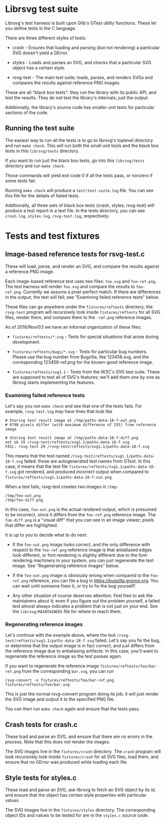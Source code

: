 Librsvg test suite
==================

Librsvg's test harness is built upon Glib's GTest utility functions.
These let you define tests in the C language.

There are three different styles of tests:

* crash - Ensures that loading and parsing (but not rendering) a
  particular SVG doesn't yield a GError.

* styles - Loads and parses an SVG, and checks that a particular SVG
  object has a certain style.

* rsvg-test - The main test suite; loads, parses, and renders SVGs and
  compares the results against reference PNG images.

These are all "black box tests": they run the library with its public
API, and test the results.  They do not test the library's internals;
just the output.

Additionally, the library's source code has smaller unit tests for
particular sections of the code.


Running the test suite
----------------------

The easiest way to run all the tests is to go to librsvg's toplevel
directory and run `make check`.  This will run both the small unit
tests and the black box tests in this `librsvg/tests` directory.

If you want to run just the black box tests, go into this
`librsvg/tests` directory and run `make check`.

Those commands will yield exit code 0 if all the tests pass, or
nonzero if some tests fail.

Running `make check` will produce a `test/test-suite.log` file.  You can
see this file for the details of failed tests.

Additionally, all three sets of black box tests (crash, styles,
rsvg-test) will produce a test report in a text file.  In the tests
directory, you can see `crash.log`, `styles.log`, `rsvg-test.log`,
respectively.


# Tests and test fixtures

## Image-based reference tests for rsvg-test.c

These will load, parse, and render an SVG, and compare the results
against a reference PNG image.

Each image-based reference test uses two files: `foo.svg` and
`foo-ref.png`.  The test harness will render `foo.svg` and compare the
results to `foo-ref.png`.  Currently we assume a pixel-perfect match.
If there are differences in the output, the test will fail; see
"Examining failed reference tests" below.

These files can go anywhere under the `fixtures/reftests`
directory; the `rsvg-test` program will recursively look inside
`fixtures/reftests` for all SVG files, render them, and compare them to
the `-ref.png` reference images.

As of 2016/Nov/03 we have an informal organization of these files:

* `fixtures/reftests/*.svg` - Tests for special situations
  that arose during development.

* `fixtures/reftests/bugs/*.svg` - Tests for particular bug numbers.
  Please use the bug number from Bugzilla, like 123456.svg, and the
  corresponding 123456-ref.png for the known-good reference image.

* `fixtures/reftests/svg1.1` - Tests from the W3C's SVG test suite.
  These are supposed to test all of SVG's features; we'll add them one
  by one as librsvg starts implementing the features.

### Examining failed reference tests

Let's say you run `make check` and see that one of the tests fails.
For example, `rsvg-test.log` may have lines that look like

```
# Storing test result image at /tmp/paths-data-18-f-out.png
# 6798 pixels differ (with maximum difference of 255) from reference image

# Storing test result image at /tmp/paths-data-18-f-diff.png
not ok 29 /rsvg-test/reftests/svg1.1/paths-data-18-f.svg
FAIL: rsvg-test 29 /rsvg-test/reftests/svg1.1/paths-data-18-f.svg
```

This means that the test named
`/rsvg-test/reftests/svg1.1/paths-data-18-f.svg` failed:  those are
autogenerated test names from GTest.  In this case, it means that the
test file `fixtures/reftests/svg1.1/paths-data-18-f.svg` got rendered,
and produced incorrect output when compared to
`fixtures/reftests/svg1.1/paths-data-18-f-out.png`.

When a test fails, rsvg-test creates two images in `/tmp`:

```
/tmp/foo-out.png
/tmp/foo-diff.png
```

In this case, `foo-out.png` is the actual rendered output, which is presumed to
be incorrect, since it differs from the `foo-ref.png` reference image.
The `foo-diff.png` is a "visual diff" that you can see in an image
viewer; pixels that differ are highlighted.

It is up to you to decide what to do next:

* If the `foo-out.png` image looks correct, and the only difference
  with respect to the `foo-ref.png` reference image is that
  antialiased edges look different, or font rendering is slightly
  different due to the font-rendering machinery in your system, you
  can just regenerate the test image.  See "Regenerating reference
  images" below.

* If the `foo-out.png` image is obviously wrong when compared to the
  `foo-ref.png` reference, you can file a bug in
  https://bugzilla.gnome.org.  You can wait until someone fixes it, or
  try to fix the bug yourself!

* Any other situation of course deserves attention.  Feel free to ask
  the maintainers about it; even if you figure out the problem
  yourself, a failed test almost always indicates a problem that is
  not just on your end.  See the `librsvg/MAINTAINERS` file for where
  to reach them.


### Regenerating reference images

Let's continue with the example above, where the test
`/rsvg-test/reftests/svg1.1/paths-data-18-f.svg` failed.  Let's say you
fix the bug, or determine that the output image is in fact correct,
and just differs from the reference image due to antialiasing
artifacts.  In this case, you'll want to regenerate the reference
image so the test passes again.

If you want to regenerate the reference image
`fixtures/reftests/foo/bar-ref.png` from the corresponding `bar.svg`, you can run

```
rsvg-convert -o fixtures/reftests/foo/bar-ref.png fixtures/reftests/foo/bar.svg
```

This is just the normal rsvg-convert program doing its job; it will
just render the SVG image and output it to the specified PNG file.

You can then run `make check` again and ensure that the tests pass.


## Crash tests for crash.c

These load and parse an SVG, and ensure that there are no errors in
the process.  Note that this does *not* render the images.

The SVG images live in the `fixtures/crash` directory.  The `crash`
program will look recursively look inside `fixtures/crash` for all SVG
files, load them, and ensure that no GError was produced while loading
each file.


## Style tests for styles.c

These load and parse an SVG, ask librsvg to fetch an SVG object by its
id, and ensure that the object has certain style properties with
particular values.

The SVG images live in the `fixtures/styles` directory.  The
corresponding object IDs and values to be tested for are in the
`styles.c` source code.
